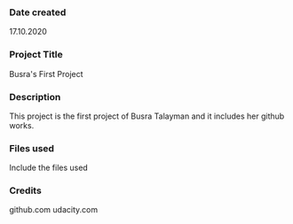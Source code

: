 ### Date created
17.10.2020

### Project Title
Busra's First Project

### Description
This project is the first project of Busra Talayman and it includes her github works.

### Files used
Include the files used

### Credits
github.com
udacity.com

